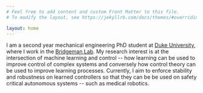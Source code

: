 ```yaml
---
# Feel free to add content and custom Front Matter to this file.
# To modify the layout, see https://jekyllrb.com/docs/themes/#overriding-theme-defaults

layout: home
---
```


I am a second year mechanical engineering PhD student at [Duke University](https://pratt.duke.edu/), where I work in the [Bridgeman Lab](http://bridgeman.pratt.duke.edu/). My research interest is at the intersection of machine learning and control -- how learning can be used to improve control of complex systems and conversely how control theory can be used to improve learning processes. Currently, I aim to enforce stability and robustness on learned controllers so that they can be be used on safety critical autonomous systems -- such as medical robotics.
